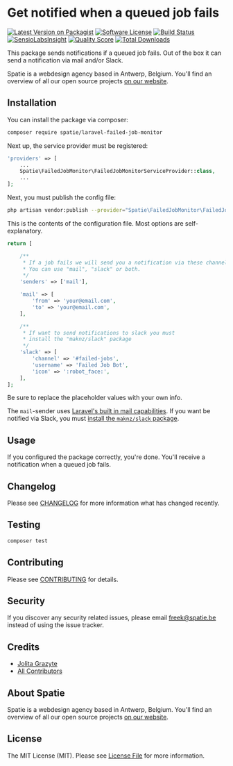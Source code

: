 # Get notified when a queued job fails

[![Latest Version on Packagist](https://img.shields.io/packagist/v/spatie/laravel-failed-job-monitor.svg?style=flat-square)](https://packagist.org/packages/spatie/laravel-failed-job-monitor)
[![Software License](https://img.shields.io/badge/license-MIT-brightgreen.svg?style=flat-square)](LICENSE.md)
[![Build Status](https://img.shields.io/travis/spatie/laravel-failed-job-monitor/master.svg?style=flat-square)](https://travis-ci.org/spatie/laravel-failed-job-monitor)
[![SensioLabsInsight](https://img.shields.io/sensiolabs/i/f2aaa07e-2960-4ed5-a130-626e990fef3f.svg?style=flat-square)](https://insight.sensiolabs.com/projects/f2aaa07e-2960-4ed5-a130-626e990fef3f)
[![Quality Score](https://img.shields.io/scrutinizer/g/spatie/laravel-failed-job-monitor.svg?style=flat-square)](https://scrutinizer-ci.com/g/spatie/laravel-failed-job-monitor)
[![Total Downloads](https://img.shields.io/packagist/dt/spatie/laravel-failed-job-monitor.svg?style=flat-square)](https://packagist.org/packages/spatie/laravel-failed-job-monitor)

This package sends notifications if a queued job fails. Out of the box it can send a notification via mail and/or Slack.

Spatie is a webdesign agency based in Antwerp, Belgium. You'll find an overview of all our open source projects [on our website](https://spatie.be/opensource).

## Installation

You can install the package via composer:

``` bash
composer require spatie/laravel-failed-job-monitor
```

Next up, the service provider must be registered:

```php
'providers' => [
    ...
    Spatie\FailedJobMonitor\FailedJobMonitorServiceProvider::class,
    ...
];
```

Next, you must publish the config file:

```bash
php artisan vendor:publish --provider="Spatie\FailedJobMonitor\FailedJobMonitorServiceProvider"
```

This is the contents of the configuration file. Most options are self-explanatory.

```php
return [

    /**
     * If a job fails we will send you a notification via these channels.
     * You can use "mail", "slack" or both.
     */
    'senders' => ['mail'],

    'mail' => [
        'from' => 'your@email.com',
        'to' => 'your@email.com',
    ],

    /**
     * If want to send notifications to slack you must
     * install the "maknz/slack" package
     */
    'slack' => [
        'channel' => '#failed-jobs',
        'username' => 'Failed Job Bot',
        'icon' => ':robot_face:',
    ],
];

```

Be sure to replace the placeholder values with your own info.

The `mail`-sender uses [Laravel's built in mail capabilities](https://laravel.com/docs/5.2/mail#sending-mail).
If you want be notified via Slack, you must [install the `maknz/slack` package](https://github.com/maknz/slack).

## Usage

If you configured the package correctly, you're done. You'll receive a notification when a queued job fails.

## Changelog

Please see [CHANGELOG](CHANGELOG.md) for more information what has changed recently.

## Testing

``` bash
composer test
```

## Contributing

Please see [CONTRIBUTING](.github/CONTRIBUTING.md) for details.

## Security

If you discover any security related issues, please email freek@spatie.be instead of using the issue tracker.

## Credits

- [Jolita Grazyte](https://github.com/JolitaGrazyte)
- [All Contributors](../../contributors)

## About Spatie
Spatie is a webdesign agency based in Antwerp, Belgium. You'll find an overview of all our open source projects [on our website](https://spatie.be/opensource).

## License

The MIT License (MIT). Please see [License File](LICENSE.md) for more information.
